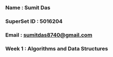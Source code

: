 ### Name : Sumit Das

### SuperSet ID : 5016204

### Email : sumitdas8740@gmail.com

### Week 1 : Algorithms and Data Structures
